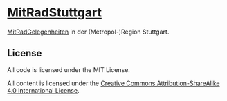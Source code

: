 # [MitRadStuttgart](http://mitradstuttgart.de/)

[MitRadGelegenheiten](http://mitradgelegenheit.org/) in der (Metropol-)Region Stuttgart.


## License

All code is licensed under the MIT License.

All content is licensed under the [Creative Commons
Attribution-ShareAlike 4.0 International
License](https://creativecommons.org/licenses/by-sa/4.0/).
